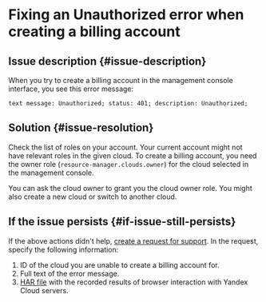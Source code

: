 # Fixing an Unauthorized error when creating a billing account

## Issue description {#issue-description}

When you try to create a billing account in the management console interface, you see this error message:

```
text message: Unauthorized; status: 401; description: Unauthorized;
```

## Solution {#issue-resolution}

Check the list of roles on your account.
Your current account might not have relevant roles in the given cloud.
To create a billing account, you need the owner role (`resource-manager.clouds.owner`) for the cloud selected in the management console.

You can ask the cloud owner to grant you the cloud owner role. You might also create a new cloud or switch to another cloud.

## If the issue persists {#if-issue-still-persists}

If the above actions didn't help, [create a request for support](https://console.cloud.yandex.ru/support?section=contact).
In the request, specify the following information:
1. ID of the cloud you are unable to create a billing account for.
2. Full text of the error message.
3. [HAR file](../../../support/create-har.md) with the recorded results of browser interaction with Yandex Cloud servers.